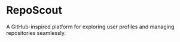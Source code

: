 # RepoScout
A GitHub-inspired platform for exploring user profiles and managing repositories seamlessly.
